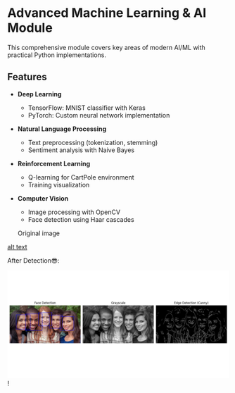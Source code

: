 # Advanced Machine Learning & AI Module

This comprehensive module covers key areas of modern AI/ML with practical Python implementations.

## Features

- **Deep Learning**
  - TensorFlow: MNIST classifier with Keras
  - PyTorch: Custom neural network implementation

- **Natural Language Processing**
  - Text preprocessing (tokenization, stemming)
  - Sentiment analysis with Naive Bayes

- **Reinforcement Learning**
  - Q-learning for CartPole environment
  - Training visualization

- **Computer Vision**
  - Image processing with OpenCV
  - Face detection using Haar cascades

  Original image
  
[alt text](groupofpeople.png)

After Detection😎:

![alt text](Figure_1.png) !


